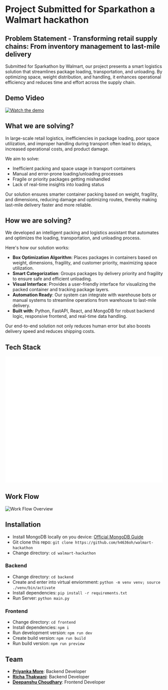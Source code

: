 # Project Submitted for Sparkathon a Walmart hackathon

## Problem Statement - Transforming retail supply chains: From inventory management to last-mile delivery

Submitted for Sparkathon by Walmart, our project presents a smart logistics solution that streamlines package loading, transportation, and unloading. By optimizing space, weight distribution, and handling, it enhances operational efficiency and reduces time and effort across the supply chain.

## Demo Video

[![Watch the demo](./media/demo-thumbnail.png)](https://www.youtube.com/watch?v=YOUR_DEMO_VIDEO_LINK)

## What we are solving?

In large-scale retail logistics, inefficiencies in package loading, poor space utilization, and improper handling during transport often lead to delays, increased operational costs, and product damage.

We aim to solve:

- Inefficient packing and space usage in transport containers
- Manual and error-prone loading/unloading processes
- Fragile or priority packages getting mishandled
- Lack of real-time insights into loading status

Our solution ensures smarter container packing based on weight, fragility, and dimensions, reducing damage and optimizing routes, thereby making last-mile delivery faster and more reliable.

## How we are solving?

We developed an intelligent packing and logistics assistant that automates and optimizes the loading, transportation, and unloading process.

Here's how our solution works:

- **Box Optimization Algorithm**: Places packages in containers based on weight, dimensions, fragility, and customer priority, maximizing space utilization.
- **Smart Categorization**: Groups packages by delivery priority and fragility to ensure safe and efficient unloading.
- **Visual Interface**: Provides a user-friendly interface for visualizing the packed container and tracking package layers.
- **Automation Ready**: Our system can integrate with warehouse bots or manual systems to streamline operations from warehouse to last-mile delivery.
- **Built with**: Python, FastAPI, React, and MongoDB for robust backend logic, responsive frontend, and real-time data handling.

Our end-to-end solution not only reduces human error but also boosts delivery speed and reduces shipping costs.

## Tech Stack

![Tech Stack Overview](./media/techstack.png)

## Work Flow

![Work Flow Overview](./media/workflow.png)

## Installation

- Install MongoDB locally on you device: [Official MongoDB Guide](https://www.mongodb.com/docs/manual/installation/)
- Git clone this repo: ```git clone https://github.com/h4636oh/walmart-hackathon```
- Change directory: ```cd walmart-hackathon```

### Backend

- Change directory: ```cd backend```
- Create and enter into virtual enviornment: ```python -m venv venv; source ./venv/bin/activate```
- Install dependencies: ```pip install -r requirements.txt```
- Run Server: ```python main.py```

### Frontend

- Change directory: ```cd frontend```
- Install dependencies: ```npm i```
- Run development version: ```npm run dev```
- Create build version: ```npm run build```
- Run build version: ```npm run preview```

## Team

- **[Priyanka More](https://github.com/Mpriyanka)**: Backend Developer
- **[Richa Thakwani](https://github.com/ricgir)**: Backend Developer
- **[Deepanshu Choudhary](https://github.com/h4636oh)**: Frontend Developer
